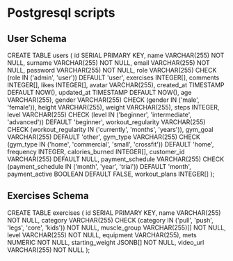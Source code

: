 # Postgresql scripts

## User Schema

CREATE TABLE users (
  id SERIAL PRIMARY KEY,
  name VARCHAR(255) NOT NULL,
  surname VARCHAR(255) NOT NULL,
  email VARCHAR(255) NOT NULL,
  password VARCHAR(255) NOT NULL,
  role VARCHAR(255) CHECK (role IN ('admin', 'user')) DEFAULT 'user',
  exercises INTEGER[],
  comments INTEGER[],
  likes INTEGER[],
  avatar VARCHAR(255),
  created_at TIMESTAMP DEFAULT NOW(),
  updated_at TIMESTAMP DEFAULT NOW(),
  age VARCHAR(255),
  gender VARCHAR(255) CHECK (gender IN ('male', 'female')),
  height VARCHAR(255),
  weight VARCHAR(255),
  steps INTEGER,
  level VARCHAR(255) CHECK (level IN ('beginner', 'intermediate', 'advanced')) DEFAULT 'beginner',
  workout_regularity VARCHAR(255) CHECK (workout_regularity IN ('currently', 'months', 'years')),
  gym_goal VARCHAR(255) DEFAULT 'other',
  gym_type VARCHAR(255) CHECK (gym_type IN ('home', 'commercial', 'small', 'crossfit')) DEFAULT 'home',
  frequency INTEGER,
  calories_burned INTEGER[],
  customer_id VARCHAR(255) DEFAULT NULL,
  payment_schedule VARCHAR(255) CHECK (payment_schedule IN ('month', 'year', 'trial')) DEFAULT 'month',
  payment_active BOOLEAN DEFAULT FALSE,
  workout_plans INTEGER[]
);

## Exercises Schema

CREATE TABLE exercises (
  id SERIAL PRIMARY KEY,
  name VARCHAR(255) NOT NULL,
  category VARCHAR(255) CHECK (category IN ('pull', 'push', 'legs', 'core', 'kids')) NOT NULL,
  muscle_group VARCHAR(255)[] NOT NULL,
  level VARCHAR(255) NOT NULL,
  equipment VARCHAR(255),
  mets NUMERIC NOT NULL,
  starting_weight JSONB[] NOT NULL,
  video_url VARCHAR(255) NOT NULL
);